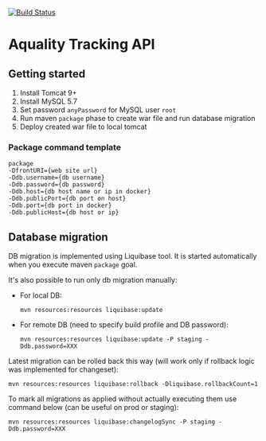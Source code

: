 [![Build Status](https://dev.azure.com/aquality-automation/aquality-automation/_apis/build/status%2Faquality-automation.aquality-tracking-api?branchName=master)](https://dev.azure.com/aquality-automation/aquality-automation/_build/latest?definitionId=16&branchName=master)

# Aquality Tracking API

## Getting started

1. Install Tomcat 9+
1. Install MySQL 5.7
1. Set password `anyPassword` for MySQL user `root`
1. Run maven `package` phase to create war file and run database migration
1. Deploy created war file to local tomcat

### Package command template

```
package 
-DfrontURI={web site url} 
-Ddb.username={db username} 
-Ddb.password={db password} 
-Ddb.host={db host name or ip in docker} 
-Ddb.publicPort={db port on host} 
-Ddb.port={db port in docker}
-Ddb.publicHost={db host or ip}
```


## Database migration

DB migration is implemented using Liquibase tool. It is started automatically when you execute maven `package` goal.

It's also possible to run only db migration manually:

- For local DB:
    ```
    mvn resources:resources liquibase:update
    ```

- For remote DB (need to specify build profile and DB password):
    ```
    mvn resources:resources liquibase:update -P staging -Ddb.password=XXX
    ```

Latest migration can be rolled back this way (will work only if rollback logic was implemented for changeset):
```
mvn resources:resources liquibase:rollback -Dliquibase.rollbackCount=1
```

To mark all migrations as applied without actually executing them use command below (can be useful on prod or staging):
```
mvn resources:resources liquibase:changelogSync -P staging -Ddb.password=XXX
```
